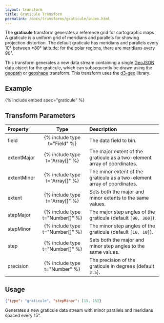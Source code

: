```yaml
---
layout: transform
title: Graticule Transform
permalink: /docs/transforms/graticule/index.html
---
```


The **graticule** transform generates a reference grid for cartographic maps. A graticule is a uniform grid of meridians and parallels for showing projection distortion. The default graticule has meridians and parallels every 10° between ±80° latitude; for the polar regions, there are meridians every 90°.

This transform generates a new data stream containing a single [GeoJSON](https://en.wikipedia.org/wiki/GeoJSON) data object for the graticule, which can subsequently be drawn using the [geopath](../geopath) or [geoshape](../geoshape) transform. This transform uses the [d3-geo](https://github.com/d3/d3-geo) library.

## Example

{% include embed spec="graticule" %}

## Transform Parameters

| Property            | Type                           | Description   |
| :------------------ | :----------------------------: | :------------ |
| field               | {% include type t="Field" %}   | The data field to bin.|
| extentMajor         | {% include type t="Array[]" %} | The major extent of the graticule as a two-element array of coordinates.|
| extentMinor         | {% include type t="Array[]" %} | The minor extent of the graticule as a two-element array of coordinates.|
| extent              | {% include type t="Array[]" %} | Sets both the major and minor extents to the same values.|
| stepMajor           | {% include type t="Number[]" %}| The major step angles of the graticule (default `[90, 360]`).|
| stepMinor           | {% include type t="Number[]" %}| The minor step angles of the graticule (default `[10, 10]`).|
| step                | {% include type t="Number[]" %}| Sets both the major and minor step angles to the same values.|
| precision           | {% include type t="Number" %}  | The precision of the graticule in degrees (default `2.5`).|

## Usage

```json
{"type": "graticule", "stepMinor": [15, 15]}
```

Generates a new graticule data stream with minor parallels and meridians spaced every 15°.
